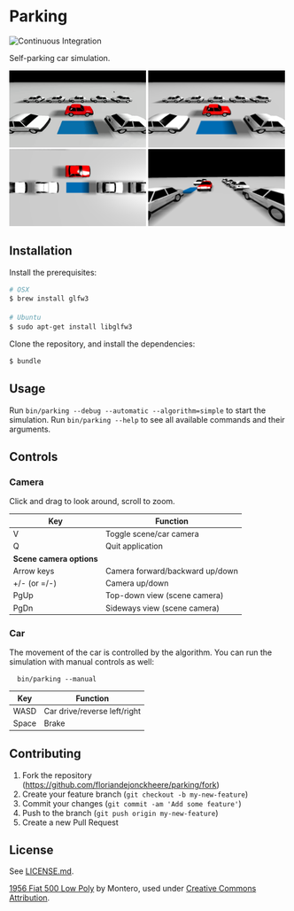 # Parking

![Continuous Integration](https://github.com/floriandejonckheere/parking/workflows/Continuous%20Integration/badge.svg)

Self-parking car simulation.

<a href="https://github.com/floriandejonckheere/parking/raw/master/screenrecording0.gif"><img src="https://github.com/floriandejonckheere/parking/raw/master/screenrecording0.gif" width="49%" height="auto"></a>
<a href="https://github.com/floriandejonckheere/parking/raw/master/screenshot0.png"><img src="https://github.com/floriandejonckheere/parking/raw/master/screenshot0.png" width="49%" height="auto"></a>
<a href="https://github.com/floriandejonckheere/parking/raw/master/screenshot1.png"><img src="https://github.com/floriandejonckheere/parking/raw/master/screenshot1.png" width="49%" height="auto"></a>
<a href="https://github.com/floriandejonckheere/parking/raw/master/screenshot2.png"><img src="https://github.com/floriandejonckheere/parking/raw/master/screenshot2.png" width="49%" height="auto"></a>


## Installation

Install the prerequisites:

```sh
# OSX
$ brew install glfw3

# Ubuntu
$ sudo apt-get install libglfw3
```
Clone the repository, and install the dependencies:

```sh
$ bundle
```

## Usage

Run `bin/parking --debug --automatic --algorithm=simple` to start the simulation.
Run `bin/parking --help` to see all available commands and their arguments.

## Controls

### Camera

Click and drag to look around, scroll to zoom.

| **Key**                  | **Function**                    |
|--------------------------|---------------------------------|
| V                        | Toggle scene/car camera         |
| Q                        | Quit application                |
| **Scene camera options** |                                 |
| Arrow keys               | Camera forward/backward up/down |
| +/- (or =/-)             | Camera up/down                  |
| PgUp                     | Top-down view (scene camera)    |
| PgDn                     | Sideways view (scene camera)    |

### Car

The movement of the car is controlled by the algorithm.
You can run the simulation with manual controls as well:

```
  bin/parking --manual
```

| **Key**                  | **Function**                    |
|--------------------------|---------------------------------|
| WASD                     | Car drive/reverse left/right    |
| Space                    | Brake                           |

## Contributing

1. Fork the repository (<https://github.com/floriandejonckheere/parking/fork>)
2. Create your feature branch (`git checkout -b my-new-feature`)
3. Commit your changes (`git commit -am 'Add some feature'`)
4. Push to the branch (`git push origin my-new-feature`)
5. Create a new Pull Request

## License

See [LICENSE.md](LICENSE.md).

[1956 Fiat 500 Low Poly](https://skfb.ly/ooxzE) by Montero, used under [Creative Commons Attribution](http://creativecommons.org/licenses/by/4.0/).

